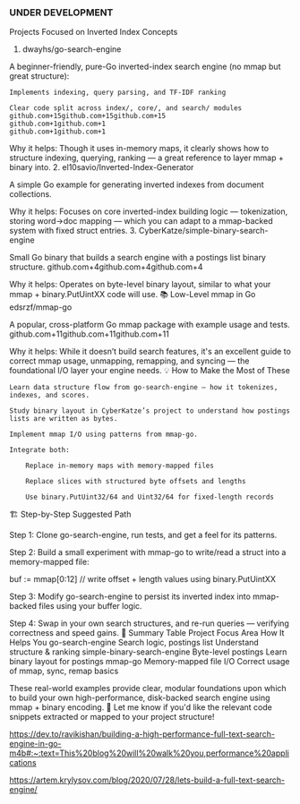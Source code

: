 ### UNDER DEVELOPMENT ###

Projects Focused on Inverted Index Concepts
1. dwayhs/go-search-engine

A beginner-friendly, pure-Go inverted-index search engine (no mmap but great structure):

    Implements indexing, query parsing, and TF-IDF ranking

    Clear code split across index/, core/, and search/ modules
    github.com+15github.com+15github.com+15
    github.com+1github.com+1
    github.com+1github.com+1

Why it helps: Though it uses in-memory maps, it clearly shows how to structure indexing, querying, ranking — a great reference to layer mmap + binary into.
2. el10savio/Inverted-Index-Generator

A simple Go example for generating inverted indexes from document collections.

Why it helps: Focuses on core inverted-index building logic — tokenization, storing word→doc mapping — which you can adapt to a mmap-backed system with fixed struct entries.
3. CyberKatze/simple-binary-search-engine

Small Go binary that builds a search engine with a postings list binary structure.
github.com+4github.com+4github.com+4

Why it helps: Operates on byte-level binary layout, similar to what your mmap + binary.PutUintXX code will use.
📚 Low-Level mmap in Go
edsrzf/mmap-go

A popular, cross-platform Go mmap package with example usage and tests.
github.com+11github.com+11github.com+11

Why it helps: While it doesn’t build search features, it's an excellent guide to correct mmap usage, unmapping, remapping, and syncing — the foundational I/O layer your engine needs.
💡 How to Make the Most of These

    Learn data structure flow from go-search-engine — how it tokenizes, indexes, and scores.

    Study binary layout in CyberKatze’s project to understand how postings lists are written as bytes.

    Implement mmap I/O using patterns from mmap-go.

    Integrate both:

        Replace in-memory maps with memory-mapped files

        Replace slices with structured byte offsets and lengths

        Use binary.PutUint32/64 and Uint32/64 for fixed-length records

🏗️ Step-by-Step Suggested Path

Step 1: Clone go-search-engine, run tests, and get a feel for its patterns.

Step 2: Build a small experiment with mmap-go to write/read a struct into a memory-mapped file:

buf := mmap[0:12]
// write offset + length values using binary.PutUintXX

Step 3: Modify go-search-engine to persist its inverted index into mmap-backed files using your buffer logic.

Step 4: Swap in your own search structures, and re-run queries — verifying correctness and speed gains.
📌 Summary Table
Project	Focus Area	How It Helps You
go-search-engine	Search logic, postings list	Understand structure & ranking
simple-binary-search-engine	Byte-level postings	Learn binary layout for postings
mmap-go	Memory-mapped file I/O	Correct usage of mmap, sync, remap basics

These real-world examples provide clear, modular foundations upon which to build your own high-performance, disk-backed search engine using mmap + binary encoding. 🚀 Let me know if you'd like the relevant code snippets extracted or mapped to your project structure!

https://dev.to/ravikishan/building-a-high-performance-full-text-search-engine-in-go-m4b#:~:text=This%20blog%20will%20walk%20you,performance%20applications

https://artem.krylysov.com/blog/2020/07/28/lets-build-a-full-text-search-engine/